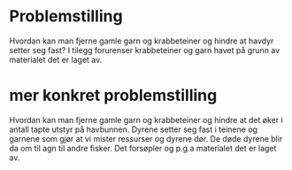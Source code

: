 # Problemstilling
Hvordan kan man fjerne gamle garn og krabbeteiner og hindre at havdyr setter seg fast? I tilegg forurenser krabbeteiner og garn havet på grunn av materialet det er laget av.

# mer konkret problemstilling
Hvordan kan man fjerne gamle garn og krabbeteiner og hindre at det øker i antall tapte utstyr på havbunnen. Dyrene setter seg fast i teinene og garnene som gjør at vi mister ressurser og dyrene dør. De døde dyrene blir da om til agn til andre fisker. Det forsøpler og p.g.a materialet det er laget av. 
